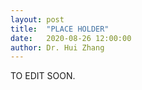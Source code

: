 ```yaml
---
layout: post
title:  "PLACE HOLDER"
date:   2020-08-26 12:00:00
author: Dr. Hui Zhang
---
```


TO EDIT SOON.
